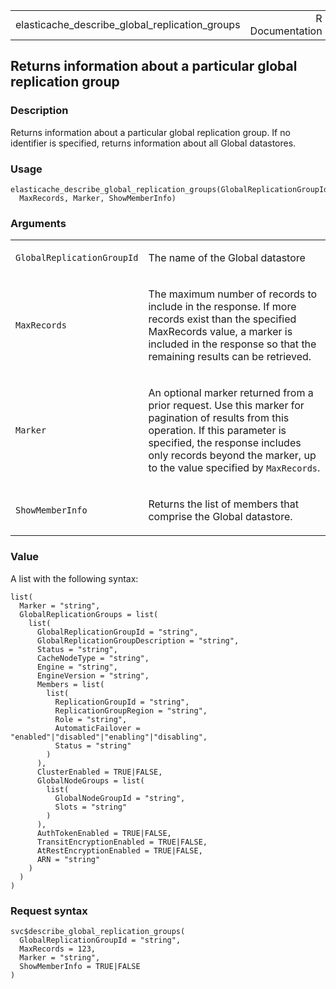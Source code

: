 <table style="width: 100%;">
<tbody>
<tr class="odd">
<td>elasticache_describe_global_replication_groups</td>
<td style="text-align: right;">R Documentation</td>
</tr>
</tbody>
</table>

## Returns information about a particular global replication group

### Description

Returns information about a particular global replication group. If no
identifier is specified, returns information about all Global
datastores.

### Usage

    elasticache_describe_global_replication_groups(GlobalReplicationGroupId,
      MaxRecords, Marker, ShowMemberInfo)

### Arguments

<table>
<colgroup>
<col style="width: 35%" />
<col style="width: 65%" />
</colgroup>
<tbody>
<tr class="odd">
<td><code
id="elasticache_describe_global_replication_groups_:_GlobalReplicationGroupId">GlobalReplicationGroupId</code></td>
<td><p>The name of the Global datastore</p></td>
</tr>
<tr class="even">
<td><code
id="elasticache_describe_global_replication_groups_:_MaxRecords">MaxRecords</code></td>
<td><p>The maximum number of records to include in the response. If more
records exist than the specified MaxRecords value, a marker is included
in the response so that the remaining results can be retrieved.</p></td>
</tr>
<tr class="odd">
<td><code
id="elasticache_describe_global_replication_groups_:_Marker">Marker</code></td>
<td><p>An optional marker returned from a prior request. Use this marker
for pagination of results from this operation. If this parameter is
specified, the response includes only records beyond the marker, up to
the value specified by <code>MaxRecords</code>.</p></td>
</tr>
<tr class="even">
<td><code
id="elasticache_describe_global_replication_groups_:_ShowMemberInfo">ShowMemberInfo</code></td>
<td><p>Returns the list of members that comprise the Global
datastore.</p></td>
</tr>
</tbody>
</table>

### Value

A list with the following syntax:

    list(
      Marker = "string",
      GlobalReplicationGroups = list(
        list(
          GlobalReplicationGroupId = "string",
          GlobalReplicationGroupDescription = "string",
          Status = "string",
          CacheNodeType = "string",
          Engine = "string",
          EngineVersion = "string",
          Members = list(
            list(
              ReplicationGroupId = "string",
              ReplicationGroupRegion = "string",
              Role = "string",
              AutomaticFailover = "enabled"|"disabled"|"enabling"|"disabling",
              Status = "string"
            )
          ),
          ClusterEnabled = TRUE|FALSE,
          GlobalNodeGroups = list(
            list(
              GlobalNodeGroupId = "string",
              Slots = "string"
            )
          ),
          AuthTokenEnabled = TRUE|FALSE,
          TransitEncryptionEnabled = TRUE|FALSE,
          AtRestEncryptionEnabled = TRUE|FALSE,
          ARN = "string"
        )
      )
    )

### Request syntax

    svc$describe_global_replication_groups(
      GlobalReplicationGroupId = "string",
      MaxRecords = 123,
      Marker = "string",
      ShowMemberInfo = TRUE|FALSE
    )
